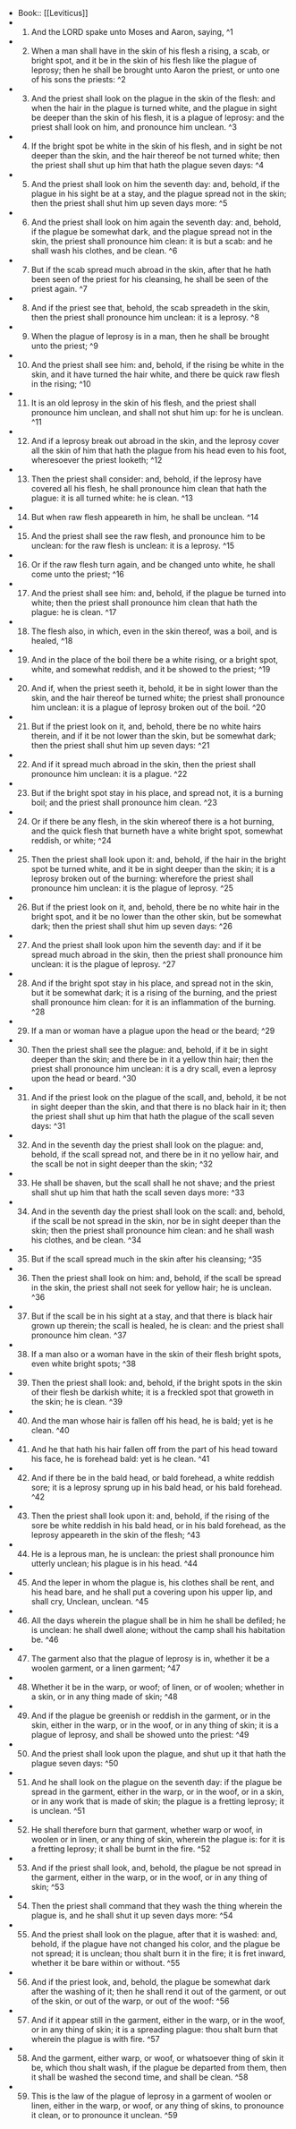 - Book:: [[Leviticus]]
- 1. And the LORD spake unto Moses and Aaron, saying, ^1
- 2. When a man shall have in the skin of his flesh a rising, a scab, or bright spot, and it be in the skin of his flesh like the plague of leprosy; then he shall be brought unto Aaron the priest, or unto one of his sons the priests: ^2
- 3. And the priest shall look on the plague in the skin of the flesh: and when the hair in the plague is turned white, and the plague in sight be deeper than the skin of his flesh, it is a plague of leprosy: and the priest shall look on him, and pronounce him unclean. ^3
- 4. If the bright spot be white in the skin of his flesh, and in sight be not deeper than the skin, and the hair thereof be not turned white; then the priest shall shut up him that hath the plague seven days: ^4
- 5. And the priest shall look on him the seventh day: and, behold, if the plague in his sight be at a stay, and the plague spread not in the skin; then the priest shall shut him up seven days more: ^5
- 6. And the priest shall look on him again the seventh day: and, behold, if the plague be somewhat dark, and the plague spread not in the skin, the priest shall pronounce him clean: it is but a scab: and he shall wash his clothes, and be clean. ^6
- 7. But if the scab spread much abroad in the skin, after that he hath been seen of the priest for his cleansing, he shall be seen of the priest again. ^7
- 8. And if the priest see that, behold, the scab spreadeth in the skin, then the priest shall pronounce him unclean: it is a leprosy. ^8
- 9. When the plague of leprosy is in a man, then he shall be brought unto the priest; ^9
- 10. And the priest shall see him: and, behold, if the rising be white in the skin, and it have turned the hair white, and there be quick raw flesh in the rising; ^10
- 11. It is an old leprosy in the skin of his flesh, and the priest shall pronounce him unclean, and shall not shut him up: for he is unclean. ^11
- 12. And if a leprosy break out abroad in the skin, and the leprosy cover all the skin of him that hath the plague from his head even to his foot, wheresoever the priest looketh; ^12
- 13. Then the priest shall consider: and, behold, if the leprosy have covered all his flesh, he shall pronounce him clean that hath the plague: it is all turned white: he is clean. ^13
- 14. But when raw flesh appeareth in him, he shall be unclean. ^14
- 15. And the priest shall see the raw flesh, and pronounce him to be unclean: for the raw flesh is unclean: it is a leprosy. ^15
- 16. Or if the raw flesh turn again, and be changed unto white, he shall come unto the priest; ^16
- 17. And the priest shall see him: and, behold, if the plague be turned into white; then the priest shall pronounce him clean that hath the plague: he is clean. ^17
- 18. The flesh also, in which, even in the skin thereof, was a boil, and is healed, ^18
- 19. And in the place of the boil there be a white rising, or a bright spot, white, and somewhat reddish, and it be showed to the priest; ^19
- 20. And if, when the priest seeth it, behold, it be in sight lower than the skin, and the hair thereof be turned white; the priest shall pronounce him unclean: it is a plague of leprosy broken out of the boil. ^20
- 21. But if the priest look on it, and, behold, there be no white hairs therein, and if it be not lower than the skin, but be somewhat dark; then the priest shall shut him up seven days: ^21
- 22. And if it spread much abroad in the skin, then the priest shall pronounce him unclean: it is a plague. ^22
- 23. But if the bright spot stay in his place, and spread not, it is a burning boil; and the priest shall pronounce him clean. ^23
- 24. Or if there be any flesh, in the skin whereof there is a hot burning, and the quick flesh that burneth have a white bright spot, somewhat reddish, or white; ^24
- 25. Then the priest shall look upon it: and, behold, if the hair in the bright spot be turned white, and it be in sight deeper than the skin; it is a leprosy broken out of the burning: wherefore the priest shall pronounce him unclean: it is the plague of leprosy. ^25
- 26. But if the priest look on it, and, behold, there be no white hair in the bright spot, and it be no lower than the other skin, but be somewhat dark; then the priest shall shut him up seven days: ^26
- 27. And the priest shall look upon him the seventh day: and if it be spread much abroad in the skin, then the priest shall pronounce him unclean: it is the plague of leprosy. ^27
- 28. And if the bright spot stay in his place, and spread not in the skin, but it be somewhat dark; it is a rising of the burning, and the priest shall pronounce him clean: for it is an inflammation of the burning. ^28
- 29. If a man or woman have a plague upon the head or the beard; ^29
- 30. Then the priest shall see the plague: and, behold, if it be in sight deeper than the skin; and there be in it a yellow thin hair; then the priest shall pronounce him unclean: it is a dry scall, even a leprosy upon the head or beard. ^30
- 31. And if the priest look on the plague of the scall, and, behold, it be not in sight deeper than the skin, and that there is no black hair in it; then the priest shall shut up him that hath the plague of the scall seven days: ^31
- 32. And in the seventh day the priest shall look on the plague: and, behold, if the scall spread not, and there be in it no yellow hair, and the scall be not in sight deeper than the skin; ^32
- 33. He shall be shaven, but the scall shall he not shave; and the priest shall shut up him that hath the scall seven days more: ^33
- 34. And in the seventh day the priest shall look on the scall: and, behold, if the scall be not spread in the skin, nor be in sight deeper than the skin; then the priest shall pronounce him clean: and he shall wash his clothes, and be clean. ^34
- 35. But if the scall spread much in the skin after his cleansing; ^35
- 36. Then the priest shall look on him: and, behold, if the scall be spread in the skin, the priest shall not seek for yellow hair; he is unclean. ^36
- 37. But if the scall be in his sight at a stay, and that there is black hair grown up therein; the scall is healed, he is clean: and the priest shall pronounce him clean. ^37
- 38. If a man also or a woman have in the skin of their flesh bright spots, even white bright spots; ^38
- 39. Then the priest shall look: and, behold, if the bright spots in the skin of their flesh be darkish white; it is a freckled spot that groweth in the skin; he is clean. ^39
- 40. And the man whose hair is fallen off his head, he is bald; yet is he clean. ^40
- 41. And he that hath his hair fallen off from the part of his head toward his face, he is forehead bald: yet is he clean. ^41
- 42. And if there be in the bald head, or bald forehead, a white reddish sore; it is a leprosy sprung up in his bald head, or his bald forehead. ^42
- 43. Then the priest shall look upon it: and, behold, if the rising of the sore be white reddish in his bald head, or in his bald forehead, as the leprosy appeareth in the skin of the flesh; ^43
- 44. He is a leprous man, he is unclean: the priest shall pronounce him utterly unclean; his plague is in his head. ^44
- 45. And the leper in whom the plague is, his clothes shall be rent, and his head bare, and he shall put a covering upon his upper lip, and shall cry, Unclean, unclean. ^45
- 46. All the days wherein the plague shall be in him he shall be defiled; he is unclean: he shall dwell alone; without the camp shall his habitation be. ^46
- 47. The garment also that the plague of leprosy is in, whether it be a woolen garment, or a linen garment; ^47
- 48. Whether it be in the warp, or woof; of linen, or of woolen; whether in a skin, or in any thing made of skin; ^48
- 49. And if the plague be greenish or reddish in the garment, or in the skin, either in the warp, or in the woof, or in any thing of skin; it is a plague of leprosy, and shall be showed unto the priest: ^49
- 50. And the priest shall look upon the plague, and shut up it that hath the plague seven days: ^50
- 51. And he shall look on the plague on the seventh day: if the plague be spread in the garment, either in the warp, or in the woof, or in a skin, or in any work that is made of skin; the plague is a fretting leprosy; it is unclean. ^51
- 52. He shall therefore burn that garment, whether warp or woof, in woolen or in linen, or any thing of skin, wherein the plague is: for it is a fretting leprosy; it shall be burnt in the fire. ^52
- 53. And if the priest shall look, and, behold, the plague be not spread in the garment, either in the warp, or in the woof, or in any thing of skin; ^53
- 54. Then the priest shall command that they wash the thing wherein the plague is, and he shall shut it up seven days more: ^54
- 55. And the priest shall look on the plague, after that it is washed: and, behold, if the plague have not changed his color, and the plague be not spread; it is unclean; thou shalt burn it in the fire; it is fret inward, whether it be bare within or without. ^55
- 56. And if the priest look, and, behold, the plague be somewhat dark after the washing of it; then he shall rend it out of the garment, or out of the skin, or out of the warp, or out of the woof: ^56
- 57. And if it appear still in the garment, either in the warp, or in the woof, or in any thing of skin; it is a spreading plague: thou shalt burn that wherein the plague is with fire. ^57
- 58. And the garment, either warp, or woof, or whatsoever thing of skin it be, which thou shalt wash, if the plague be departed from them, then it shall be washed the second time, and shall be clean. ^58
- 59. This is the law of the plague of leprosy in a garment of woolen or linen, either in the warp, or woof, or any thing of skins, to pronounce it clean, or to pronounce it unclean. ^59
